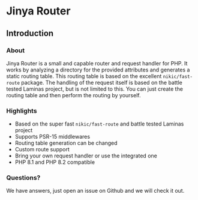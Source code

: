 # Jinya Router

## Introduction

### About

Jinya Router is a small and capable router and request handler for PHP. It works by analyzing a directory for the
provided attributes and generates a static routing table. This routing table is based on the
excellent `nikic/fast-route` package. The handling of the request itself is based on the battle tested Laminas project,
but is not limited to this. You can just create the routing table and then perform the routing by yourself.

### Highlights

* Based on the super fast `nikic/fast-route` and battle tested Laminas project
* Supports PSR-15 middlewares
* Routing table generation can be changed
* Custom route support
* Bring your own request handler or use the integrated one
* PHP 8.1 and PHP 8.2 compatible

### Questions?

We have answers, just open an issue on Github and we will check it out.